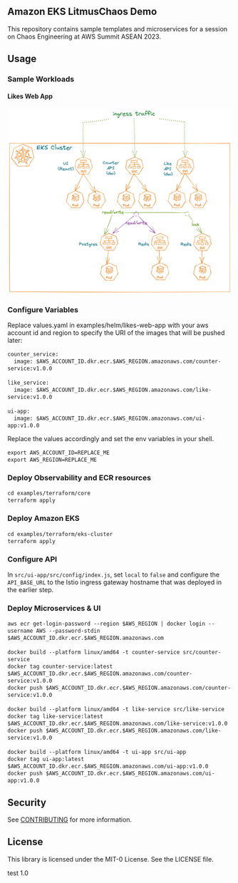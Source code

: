 ## Amazon EKS LitmusChaos Demo

This repository contains sample templates and microservices for a session on Chaos Engineering at AWS Summit ASEAN 2023.

## Usage

### Sample Workloads


#### Likes Web App

![likes web app image](docs/workload-archi.png "Likes Web App")

### Configure Variables

Replace values.yaml in examples/helm/likes-web-app with your aws account id and region to specify the URI of the images that will be pushed later:
```
counter_service:
  image: $AWS_ACCOUNT_ID.dkr.ecr.$AWS_REGION.amazonaws.com/counter-service:v1.0.0

like_service:
  image: $AWS_ACCOUNT_ID.dkr.ecr.$AWS_REGION.amazonaws.com/like-service:v1.0.0

ui-app:
  image: $AWS_ACCOUNT_ID.dkr.ecr.$AWS_REGION.amazonaws.com/ui-app:v1.0.0
```

Replace the values accordingly and set the env variables in your shell.
```
export AWS_ACCOUNT_ID=REPLACE_ME
export AWS_REGION=REPLACE_ME
```

### Deploy Observability and ECR resources

```
cd examples/terraform/core
terraform apply
```

### Deploy Amazon EKS

```
cd examples/terraform/eks-cluster
terraform apply
```

### Configure API
In `src/ui-app/src/config/index.js`, set `local` to `false` and configure the `API_BASE_URL` to the Istio ingress gateway hostname that was deployed in the earlier step.

### Deploy Microservices & UI

```
aws ecr get-login-password --region $AWS_REGION | docker login --username AWS --password-stdin $AWS_ACCOUNT_ID.dkr.ecr.$AWS_REGION.amazonaws.com

docker build --platform linux/amd64 -t counter-service src/counter-service
docker tag counter-service:latest $AWS_ACCOUNT_ID.dkr.ecr.$AWS_REGION.amazonaws.com/counter-service:v1.0.0
docker push $AWS_ACCOUNT_ID.dkr.ecr.$AWS_REGION.amazonaws.com/counter-service:v1.0.0

docker build --platform linux/amd64 -t like-service src/like-service
docker tag like-service:latest $AWS_ACCOUNT_ID.dkr.ecr.$AWS_REGION.amazonaws.com/like-service:v1.0.0
docker push $AWS_ACCOUNT_ID.dkr.ecr.$AWS_REGION.amazonaws.com/like-service:v1.0.0

docker build --platform linux/amd64 -t ui-app src/ui-app
docker tag ui-app:latest $AWS_ACCOUNT_ID.dkr.ecr.$AWS_REGION.amazonaws.com/ui-app:v1.0.0
docker push $AWS_ACCOUNT_ID.dkr.ecr.$AWS_REGION.amazonaws.com/ui-app:v1.0.0
```

## Security

See [CONTRIBUTING](CONTRIBUTING.md#security-issue-notifications) for more information.

## License

This library is licensed under the MIT-0 License. See the LICENSE file.


test 1.0